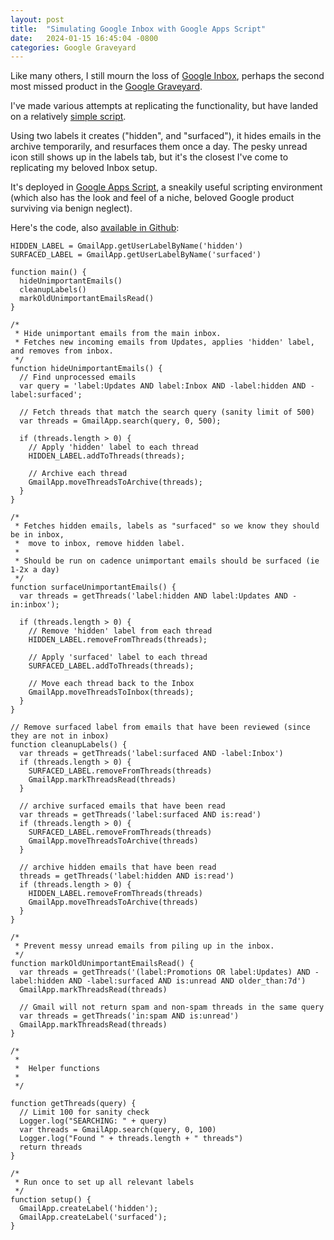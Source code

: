 ```yaml
---
layout: post
title:  "Simulating Google Inbox with Google Apps Script"
date:   2024-01-15 16:45:04 -0800
categories: Google Graveyard
---
```


Like many others, I still mourn the loss of [Google Inbox](https://en.wikipedia.org/wiki/Inbox_by_Gmail), perhaps the second most missed product in the [Google Graveyard](https://killedbygoogle.com).

I've made various attempts at replicating the functionality, but have landed on a relatively [simple script](https://github.com/tombedor/inbox). 

Using two labels it creates ("hidden", and "surfaced"), it hides emails in the archive temporarily, and resurfaces them once a day. The pesky unread icon still shows up in the labels tab, but it's the closest I've come to replicating my beloved Inbox setup.

It's deployed in [Google Apps Script](https://www.google.com/script/start/), a sneakily useful scripting environment (which also has the look and feel of a niche, beloved Google product surviving via benign neglect).

Here's the code, also [available in Github](https://github.com/tombedor/inbox/tree/main):

```
HIDDEN_LABEL = GmailApp.getUserLabelByName('hidden')
SURFACED_LABEL = GmailApp.getUserLabelByName('surfaced')

function main() {
  hideUnimportantEmails()
  cleanupLabels()
  markOldUnimportantEmailsRead()
}

/*
 * Hide unimportant emails from the main inbox.
 * Fetches new incoming emails from Updates, applies 'hidden' label, and removes from inbox.
 */
function hideUnimportantEmails() {
  // Find unprocessed emails
  var query = 'label:Updates AND label:Inbox AND -label:hidden AND -label:surfaced';

  // Fetch threads that match the search query (sanity limit of 500)
  var threads = GmailApp.search(query, 0, 500);

  if (threads.length > 0) {
    // Apply 'hidden' label to each thread
    HIDDEN_LABEL.addToThreads(threads);

    // Archive each thread
    GmailApp.moveThreadsToArchive(threads);
  }
}

/*
 * Fetches hidden emails, labels as "surfaced" so we know they should be in inbox,
 *  move to inbox, remove hidden label.
 * 
 * Should be run on cadence unimportant emails should be surfaced (ie 1-2x a day)
 */
function surfaceUnimportantEmails() {
  var threads = getThreads('label:hidden AND label:Updates AND -in:inbox');

  if (threads.length > 0) {
    // Remove 'hidden' label from each thread
    HIDDEN_LABEL.removeFromThreads(threads);

    // Apply 'surfaced' label to each thread
    SURFACED_LABEL.addToThreads(threads);

    // Move each thread back to the Inbox
    GmailApp.moveThreadsToInbox(threads);
  }
}

// Remove surfaced label from emails that have been reviewed (since they are not in inbox)
function cleanupLabels() {
  var threads = getThreads('label:surfaced AND -label:Inbox')
  if (threads.length > 0) {
    SURFACED_LABEL.removeFromThreads(threads)
    GmailApp.markThreadsRead(threads)
  }

  // archive surfaced emails that have been read
  var threads = getThreads('label:surfaced AND is:read')
  if (threads.length > 0) {
    SURFACED_LABEL.removeFromThreads(threads)
    GmailApp.moveThreadsToArchive(threads)
  }

  // archive hidden emails that have been read
  threads = getThreads('label:hidden AND is:read')
  if (threads.length > 0) {
    HIDDEN_LABEL.removeFromThreads(threads)
    GmailApp.moveThreadsToArchive(threads)
  }
}

/*
 * Prevent messy unread emails from piling up in the inbox.
 */
function markOldUnimportantEmailsRead() {
  var threads = getThreads('(label:Promotions OR label:Updates) AND -label:hidden AND -label:surfaced AND is:unread AND older_than:7d')
  GmailApp.markThreadsRead(threads)

  // Gmail will not return spam and non-spam threads in the same query
  var threads = getThreads('in:spam AND is:unread')
  GmailApp.markThreadsRead(threads)
}

/*
 *
 *  Helper functions
 * 
 */

function getThreads(query) {
  // Limit 100 for sanity check
  Logger.log("SEARCHING: " + query)
  var threads = GmailApp.search(query, 0, 100)
  Logger.log("Found " + threads.length + " threads")
  return threads
}

/*
 * Run once to set up all relevant labels
 */
function setup() {
  GmailApp.createLabel('hidden');
  GmailApp.createLabel('surfaced');
}
```
